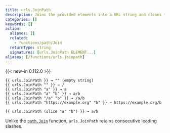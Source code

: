 ```yaml
---
title: urls.JoinPath
description: Joins the provided elements into a URL string and cleans the result of any ./ or ../ elements. If the argument list is empty, JoinPath returns an empty string.
categories: []
keywords: []
action:
  aliases: []
  related:
    - functions/path/Join
  returnType: string
  signatures: [urls.JoinPath ELEMENT...]
aliases: [/functions/urls.joinpath]
---
```


{{< new-in 0.112.0 >}}

```go-html-template
{{ urls.JoinPath }} → "" (empty string)
{{ urls.JoinPath "" }} → /
{{ urls.JoinPath "a" }} → a
{{ urls.JoinPath "a" "b" }} → a/b
{{ urls.JoinPath "/a" "b" }} → /a/b
{{ urls.JoinPath "https://example.org" "b" }} → https://example.org/b

{{ urls.JoinPath (slice "a" "b") }} → a/b
```

Unlike the [`path.Join`] function, `urls.JoinPath` retains consecutive leading slashes.

[`path.Join`]: /functions/path/join/
